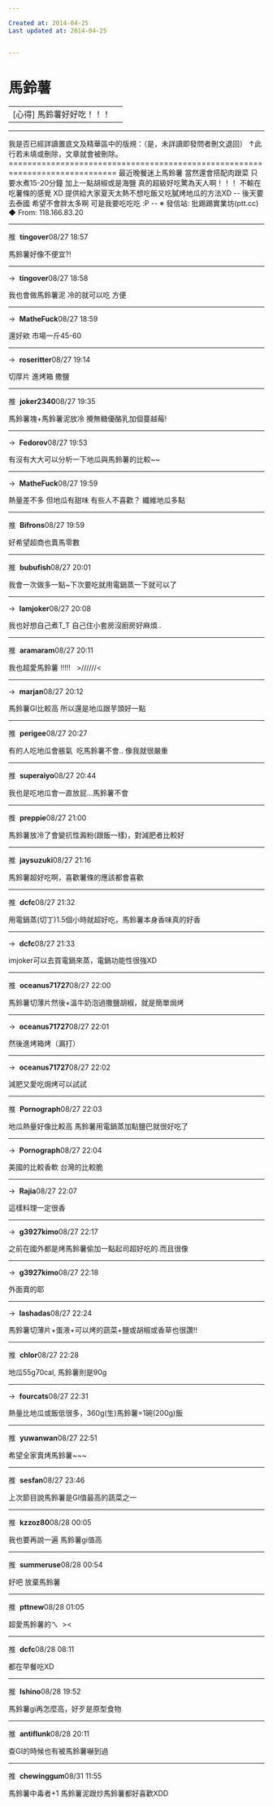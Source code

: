 ```yaml
---

Created at: 2014-04-25
Last updated at: 2014-04-25


---
```


# 馬鈴薯


|     |     |
| --- | --- |
| \[心得\] 馬鈴薯好好吃！！！ |     |

* * *

我是否已經詳讀置底文及精華區中的版規：（是，未詳讀即發問者刪文退回）
↑此行若未填或刪除，文章就會被刪除。
\=============================================================================
最近晚餐迷上馬鈴薯
當然還會搭配肉跟菜
只要水煮15-20分鐘
加上一點胡椒或是海鹽
真的超級好吃驚為天人啊！！！
不輸在吃薯條的感覺 XD
提供給大家夏天太熱不想吃飯又吃膩烤地瓜的方法XD
\--
後天要去泰國
希望不會胖太多啊
可是我要吃吃吃 :P
\--
※ 發信站: 批踢踢實業坊(ptt.cc)
◆ From: 118.166.83.20

* * *

推  **tingover**08/27 18:57

馬鈴薯好像不便宜?!

* * *

→  **tingover**08/27 18:58

我也會做馬鈴薯泥 冷的就可以吃 方便

* * *

→  **MatheFuck**08/27 18:59

還好欸 市場一斤45-60

* * *

→  **roseritter**08/27 19:14

切厚片 進烤箱 撒鹽

* * *

推  **joker2340**08/27 19:35

馬鈴薯塊+馬鈴薯泥放冷 攪無糖優酪乳加個蔓越莓!

* * *

→  **Fedorov**08/27 19:53

有沒有大大可以分析一下地瓜與馬鈴薯的比較~~

* * *

→  **MatheFuck**08/27 19:59

熱量差不多 但地瓜有甜味 有些人不喜歡？ 纖維地瓜多點

* * *

推  **Bifrons**08/27 19:59

好希望超商也賣馬零數

* * *

推  **bubufish**08/27 20:01

我會一次做多一點~下次要吃就用電鍋蒸一下就可以了

* * *

→  **Iamjoker**08/27 20:08

我也好想自己煮T\_T 自己住小套房沒廚房好麻煩..

* * *

推  **aramaram**08/27 20:11

我也超愛馬鈴薯 !!!!!   >//////<

* * *

→  **marjan**08/27 20:12

馬鈴薯GI比較高 所以還是地瓜跟芋頭好一點

* * *

推  **perigee**08/27 20:27

有的人吃地瓜會脹氣  吃馬鈴薯不會.. 像我就很嚴重

* * *

推  **superaiyo**08/27 20:44

我也是吃地瓜會一直放屁…馬鈴薯不會

* * *

推  **preppie**08/27 21:00

馬鈴薯放冷了會變抗性澱粉(跟飯一樣)，對減肥者比較好

* * *

推  **jaysuzuki**08/27 21:16

馬鈴薯超好吃啊，喜歡薯條的應該都會喜歡

* * *

推  **dcfc**08/27 21:32

用電鍋蒸(切丁)1.5個小時就超好吃，馬鈴薯本身香味真的好香

* * *

→  **dcfc**08/27 21:33

imjoker可以去買電鍋來蒸，電鍋功能性很強XD

* * *

推  **oceanus71727**08/27 22:00

馬鈴薯切薄片然後+溫牛奶泡過撒鹽胡椒，就是簡單焗烤

* * *

→  **oceanus71727**08/27 22:01

然後進烤箱烤（漏打）

* * *

→  **oceanus71727**08/27 22:02

減肥又愛吃焗烤可以試試

* * *

推  **Pornograph**08/27 22:03

地瓜熱量好像比較高 馬鈴薯用電鍋蒸加點鹽巴就很好吃了

* * *

→  **Pornograph**08/27 22:04

美國的比較香軟 台灣的比較脆

* * *

→  **Rajia**08/27 22:07

這樣料理一定很香

* * *

→  **g3927kimo**08/27 22:17

之前在國外都是烤馬鈴薯偷加一點起司超好吃的.而且很像

* * *

→  **g3927kimo**08/27 22:18

外面賣的耶

* * *

→  **lashadas**08/27 22:24

馬鈴薯切薄片+蛋液+可以烤的蔬菜+鹽或胡椒或香草也很讚!!

* * *

推  **chlor**08/27 22:28

地瓜55g70cal, 馬鈴薯則是90g

* * *

→  **fourcats**08/27 22:31

熱量比地瓜或飯低很多，360g(生)馬鈴薯=1碗(200g)飯

* * *

推  **yuwanwan**08/27 22:51

希望全家賣烤馬鈴薯~~~

* * *

推  **sesfan**08/27 23:46

上次節目說馬鈴薯是GI值最高的蔬菜之一

* * *

推  **kzzoz80**08/28 00:05

我也要再說一遍 馬鈴薯gi值高

* * *

推  **summeruse**08/28 00:54

好吧 放棄馬鈴薯

* * *

推  **pttnew**08/28 01:05

超愛馬鈴薯的ㄟ  ><

* * *

推  **dcfc**08/28 08:11

都在早餐吃XD

* * *

推  **Ishino**08/28 19:52

馬鈴薯gi再怎麼高，好歹是原型食物

* * *

推  **antiflunk**08/28 20:11

查GI的時候也有被馬鈴薯嚇到過

* * *

推  **chewinggum**08/31 11:55

馬鈴薯中毒者+1 馬鈴薯泥跟炒馬鈴薯都好喜歡XDD

